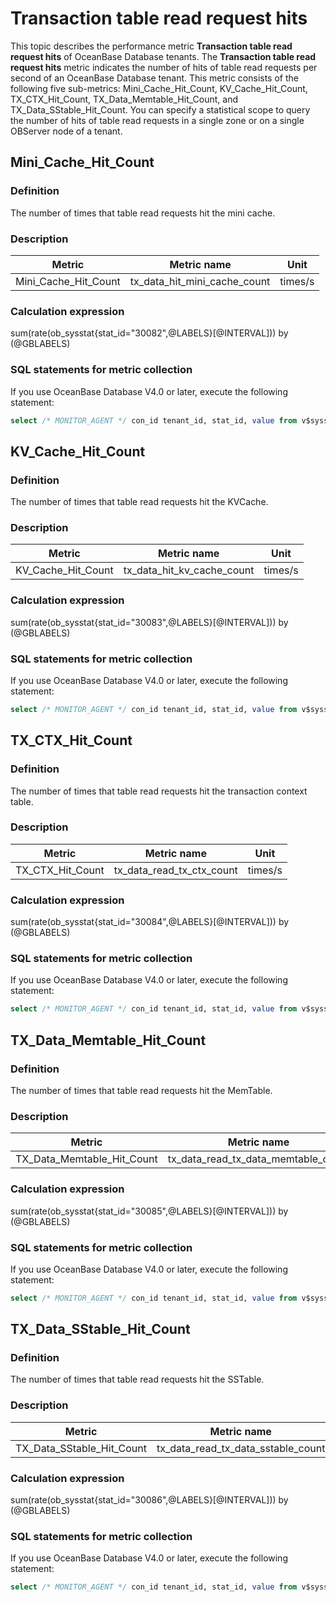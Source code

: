 # Transaction table read request hits

This topic describes the performance metric **Transaction table read request hits** of OceanBase Database tenants.  The **Transaction table read request hits** metric indicates the number of hits of table read requests per second of an OceanBase Database tenant. This metric consists of the following five sub-metrics: Mini_Cache_Hit_Count, KV_Cache_Hit_Count, TX_CTX_Hit_Count, TX_Data_Memtable_Hit_Count,
and TX_Data_SStable_Hit_Count. You can specify a statistical scope to query the number of hits of table read requests in a single zone or on a single OBServer node of a tenant.

## Mini_Cache_Hit_Count

### Definition

The number of times that table read requests hit the mini cache.

### Description

| **Metric** | **Metric name** | **Unit** |
|-----------|----------|--------|
| Mini_Cache_Hit_Count | tx_data_hit_mini_cache_count | times/s |

### Calculation expression

sum(rate(ob_sysstat{stat_id="30082",@LABELS}[@INTERVAL])) by (@GBLABELS)

### SQL statements for metric collection

If you use OceanBase Database V4.0 or later, execute the following statement:

```sql
select /* MONITOR_AGENT */ con_id tenant_id, stat_id, value from v$sysstat where stat_id IN (30082) and (con_id > 1000 or con_id = 1) and class < 1000
```

## KV_Cache_Hit_Count

### Definition

The number of times that table read requests hit the KVCache.

### Description

| **Metric** | **Metric name** | **Unit** |
|-----------|----------|--------|
| KV_Cache_Hit_Count | tx_data_hit_kv_cache_count | times/s |

### Calculation expression

sum(rate(ob_sysstat{stat_id="30083",@LABELS}[@INTERVAL])) by (@GBLABELS)

### SQL statements for metric collection

If you use OceanBase Database V4.0 or later, execute the following statement:

```sql
select /* MONITOR_AGENT */ con_id tenant_id, stat_id, value from v$sysstat where stat_id IN (30083) and (con_id > 1000 or con_id = 1) and class < 1000
```

## TX_CTX_Hit_Count

### Definition

The number of times that table read requests hit the transaction context table.

### Description

| **Metric** | **Metric name** | **Unit** |
|-----------|----------|--------|
| TX_CTX_Hit_Count | tx_data_read_tx_ctx_count | times/s |

### Calculation expression

sum(rate(ob_sysstat{stat_id="30084",@LABELS}[@INTERVAL])) by (@GBLABELS)

### SQL statements for metric collection

If you use OceanBase Database V4.0 or later, execute the following statement:

```sql
select /* MONITOR_AGENT */ con_id tenant_id, stat_id, value from v$sysstat where stat_id IN (30084) and (con_id > 1000 or con_id = 1) and class < 1000
```

## TX_Data_Memtable_Hit_Count

### Definition

The number of times that table read requests hit the MemTable.

### Description

| **Metric** | **Metric name** | **Unit** |
|-----------|----------|--------|
| TX_Data_Memtable_Hit_Count | tx_data_read_tx_data_memtable_count | times/s |

### Calculation expression

sum(rate(ob_sysstat{stat_id="30085",@LABELS}[@INTERVAL])) by (@GBLABELS)

### SQL statements for metric collection

If you use OceanBase Database V4.0 or later, execute the following statement:

```sql
select /* MONITOR_AGENT */ con_id tenant_id, stat_id, value from v$sysstat where stat_id IN (30085) and (con_id > 1000 or con_id = 1) and class < 1000
```

## TX_Data_SStable_Hit_Count

### Definition

The number of times that table read requests hit the SSTable.

### Description

| **Metric** | **Metric name** | **Unit** |
|-----------|----------|--------|
| TX_Data_SStable_Hit_Count | tx_data_read_tx_data_sstable_count | times/s |

### Calculation expression

sum(rate(ob_sysstat{stat_id="30086",@LABELS}[@INTERVAL])) by (@GBLABELS)

### SQL statements for metric collection

If you use OceanBase Database V4.0 or later, execute the following statement:

```sql
select /* MONITOR_AGENT */ con_id tenant_id, stat_id, value from v$sysstat where stat_id IN (30086) and (con_id > 1000 or con_id = 1) and class < 1000
```
